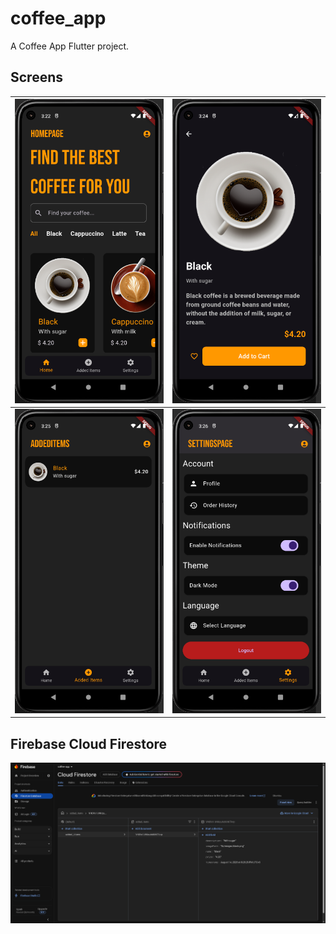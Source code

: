 # coffee_app

A Coffee App Flutter project.

## Screens
| ![Home](lib/assets/screens/Home.png) | ![CoffeeTile](lib/assets/screens/CoffeeTile.png) |
|--------------------------------------|--------------------------------------------------|
| ![AddedItems](lib/assets/screens/AddedItems.png) | ![SettingsPage](lib/assets/screens/SettingsPage.png) |

## Firebase Cloud Firestore
![firebase](lib/assets/screens/firebase.png)
